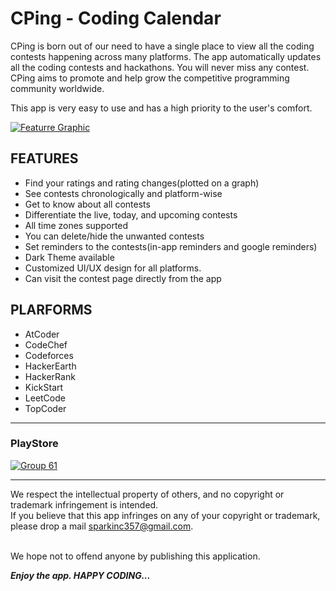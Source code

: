 # CPing - Coding Calendar

CPing is born out of our need to have a single place to view all the coding contests happening across many platforms. The app automatically updates all the coding contests and hackathons. You will never miss any contest.
CPing aims to promote and help grow the competitive programming community worldwide.

This app is very easy to use and has a high priority to the user's comfort.

[![Featurre Graphic](https://user-images.githubusercontent.com/60544216/122088882-d2c16900-ce23-11eb-9287-940f4c2d52a0.png)](https://play.google.com/store/apps/details?id=com.rr.CPing)

## FEATURES
* Find your ratings and rating changes(plotted on a graph)
* See contests chronologically and platform-wise
* Get to know about all contests
* Differentiate the live, today, and upcoming contests
* All time zones supported
* You can delete/hide the unwanted contests
* Set reminders to the contests(in-app reminders and google reminders)
* Dark Theme available
* Customized UI/UX design for all platforms.
* Can visit the contest page directly from the app

## PLARFORMS
* AtCoder
* CodeChef
* Codeforces
* HackerEarth
* HackerRank
* KickStart
* LeetCode
* TopCoder

- - - -

### PlayStore
[![Group 61](https://user-images.githubusercontent.com/60544216/122089672-9e9a7800-ce24-11eb-92d5-172bb5bcc693.png)](https://play.google.com/store/apps/details?id=com.rr.CPing)
- - - -

We respect the intellectual property of others, and no copyright or trademark infringement is intended.<br> 
If you believe that this app infringes on any of your copyright or trademark, please drop a mail sparkinc357@gmail.com.<br><br>

We hope not to offend anyone by publishing this application.

***Enjoy the app. HAPPY CODING...***

